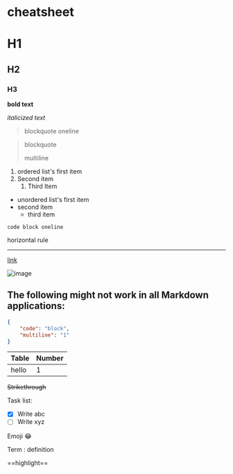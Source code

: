 # cheatsheet

# H1

## H2

### H3

**bold text**

*italicized text*

> blockquote oneline

> blockquote
> 
> multiline

1. ordered list's first item 
2. Second item
   1. Third Item

- unordered list's first item
- second item
  - third item

`code block oneline`

horizontal rule

---

[link](www.google.com)

![image](path_to_local_img.jpg)

The following might not work in all Markdown applications:
---

```json
{
    "code": "block",
    "multiline": "1"
}
```

| Table | Number |
| --- | --- |
| hello | 1 |

~~Strikethrough~~

Task list:
- [x] Write abc
- [ ] Write xyz

Emoji :joy:

Term
: definition

 ==highlight== 

